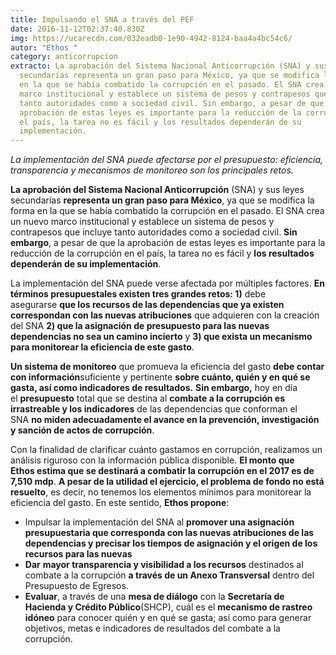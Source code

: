 ```yaml
---
title: Impulsando el SNA a través del PEF
date: 2016-11-12T02:37:40.830Z
img: https://ucarecdn.com/032eadb0-1e90-4942-8124-baa4a4bc54c6/
autor: "Ethos "
category: anticorrupcion
extracto: La aprobación del Sistema Nacional Anticorrupción (SNA) y sus leyes
  secundarías representa un gran paso para México, ya que se modifica la forma
  en la que se había combatido la corrupción en el pasado. El SNA crea un nuevo
  marco institucional y establece un sistema de pesos y contrapesos que incluye
  tanto autoridades como a sociedad civil. Sin embargo, a pesar de que la
  aprobación de estas leyes es importante para la reducción de la corrupción en
  el país, la tarea no es fácil y los resultados dependerán de su
  implementación.
---
```

*La implementación del SNA puede afectarse por el presupuesto: eficiencia, transparencia y mecanismos de monitoreo son los principales retos.*



**La aprobación del Sistema Nacional Anticorrupción** (SNA) y sus leyes secundarías **representa un gran paso para México**, ya que se modifica la forma en la que se había combatido la corrupción en el pasado. El SNA crea un nuevo marco institucional y establece un sistema de pesos y contrapesos que incluye tanto autoridades como a sociedad civil. **Sin embargo**, a pesar de que la aprobación de estas leyes es importante para la reducción de la corrupción en el país, la tarea no es fácil y **los resultados dependerán de su implementación**.

La implementación del SNA puede verse afectada por múltiples factores. **En términos presupuestales existen tres grandes retos: 1)** debe asegurarse **que los recursos de las dependencias que ya existen correspondan con las nuevas atribuciones** que adquieren con la creación del SNA **2) que la asignación de presupuesto para las nuevas dependencias no sea un camino incierto** y **3) que exista un mecanismo para monitorear la eficiencia de este gasto**.

**Un sistema de monitoreo** que promueva la eficiencia del gasto **debe contar con información**suficiente y pertinente **sobre cuánto, quién y en qué se gasta, así como indicadores de resultados.** **Sin embargo,** hoy en día el **presupuesto** total que se destina al **combate a la corrupción es irrastreable y los indicadores** de las dependencias que conforman el SNA **no miden adecuadamente el avance en la prevención, investigación y sanción de actos de corrupción**.

Con la finalidad de clarificar cuánto gastamos en corrupción, realizamos un análisis riguroso con la información pública disponible. **El monto que Ethos estima que se destinará a combatir la corrupción en el 2017 es de 7,510 mdp**. **A pesar de la utilidad el ejercicio, el problema de fondo no está resuelto**, es decir, no tenemos los elementos mínimos para monitorear la eficiencia del gasto. En este sentido, **Ethos propone**:

* Impulsar la implementación del SNA al **promover una asignación presupuestaria que corresponda con las nuevas atribuciones de las dependencias y precisar los tiempos de asignación y el origen de los recursos para las nuevas**
* **Dar** **mayor transparencia y visibilidad a los recursos** destinados al combate a la corrupción **a través de un Anexo Transversal** dentro del Presupuesto de Egresos.
* **Evaluar**, a través de una **mesa de diálogo** con la **Secretaría de Hacienda y Crédito Público**(SHCP), cuál es el **mecanismo de rastreo idóneo** para conocer quién y en qué se gasta; así como para generar objetivos, metas e indicadores de resultados del combate a la corrupción.